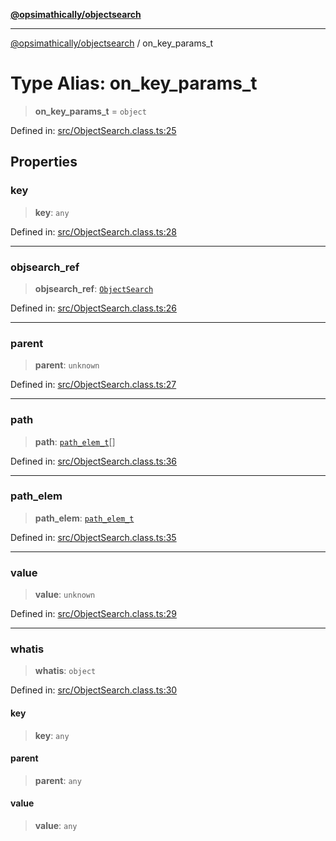 [**@opsimathically/objectsearch**](../README.md)

***

[@opsimathically/objectsearch](../README.md) / on\_key\_params\_t

# Type Alias: on\_key\_params\_t

> **on\_key\_params\_t** = `object`

Defined in: [src/ObjectSearch.class.ts:25](https://github.com/opsimathically/objectsearch/blob/0881bd7121c6c0bee9c3ad9b7f1fa3f364f28e99/src/ObjectSearch.class.ts#L25)

## Properties

### key

> **key**: `any`

Defined in: [src/ObjectSearch.class.ts:28](https://github.com/opsimathically/objectsearch/blob/0881bd7121c6c0bee9c3ad9b7f1fa3f364f28e99/src/ObjectSearch.class.ts#L28)

***

### objsearch\_ref

> **objsearch\_ref**: [`ObjectSearch`](../classes/ObjectSearch.md)

Defined in: [src/ObjectSearch.class.ts:26](https://github.com/opsimathically/objectsearch/blob/0881bd7121c6c0bee9c3ad9b7f1fa3f364f28e99/src/ObjectSearch.class.ts#L26)

***

### parent

> **parent**: `unknown`

Defined in: [src/ObjectSearch.class.ts:27](https://github.com/opsimathically/objectsearch/blob/0881bd7121c6c0bee9c3ad9b7f1fa3f364f28e99/src/ObjectSearch.class.ts#L27)

***

### path

> **path**: [`path_elem_t`](path_elem_t.md)[]

Defined in: [src/ObjectSearch.class.ts:36](https://github.com/opsimathically/objectsearch/blob/0881bd7121c6c0bee9c3ad9b7f1fa3f364f28e99/src/ObjectSearch.class.ts#L36)

***

### path\_elem

> **path\_elem**: [`path_elem_t`](path_elem_t.md)

Defined in: [src/ObjectSearch.class.ts:35](https://github.com/opsimathically/objectsearch/blob/0881bd7121c6c0bee9c3ad9b7f1fa3f364f28e99/src/ObjectSearch.class.ts#L35)

***

### value

> **value**: `unknown`

Defined in: [src/ObjectSearch.class.ts:29](https://github.com/opsimathically/objectsearch/blob/0881bd7121c6c0bee9c3ad9b7f1fa3f364f28e99/src/ObjectSearch.class.ts#L29)

***

### whatis

> **whatis**: `object`

Defined in: [src/ObjectSearch.class.ts:30](https://github.com/opsimathically/objectsearch/blob/0881bd7121c6c0bee9c3ad9b7f1fa3f364f28e99/src/ObjectSearch.class.ts#L30)

#### key

> **key**: `any`

#### parent

> **parent**: `any`

#### value

> **value**: `any`
